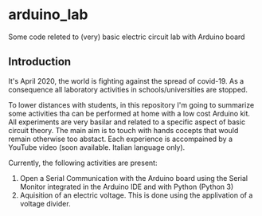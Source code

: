 # arduino_lab
Some code releted to (very) basic electric circuit lab with Arduino board

## Introduction
It's April 2020, the world is fighting against the spread of covid-19. As a consequence all laboratory activities in schools/universities are stopped.

To lower distances with students,  in this repository I'm going to summarize some activities tha can be performed at home with a low cost Arduino kit. All experiments are very basilar and related to a specific aspect of basic circuit theory. The main aim is to touch with hands cocepts that would remain otherwise too abstact. Each experience is accompained by a YouTube video (soon available. Italian language only).

Currently, the following activities are present:
1. Open a Serial Communication with the Arduino board using the Serial Monitor integrated in the Arduino IDE and with Python (Python 3)
2. Aquisition of an electric voltage. This is done using the applivation of a voltage divider. 
